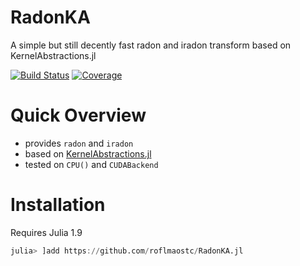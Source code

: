 # RadonKA
A simple but still decently fast radon and iradon transform based on KernelAbstractions.jl

[![Build Status](https://github.com/roflmaostc/RadonKA.jl/actions/workflows/CI.yml/badge.svg?branch=main)](https://github.com/roflmaostc/RadonKA.jl/actions/workflows/CI.yml?query=branch%3Amain)
[![Coverage](https://codecov.io/gh/roflmaostc/RadonKA.jl/branch/main/graph/badge.svg)](https://codecov.io/gh/roflmaostc/RadonKA.jl)



# Quick Overview
* provides `radon` and `iradon`
* based on [KernelAbstractions.jl](https://github.com/JuliaGPU/KernelAbstractions.jl)
* tested on `CPU()` and `CUDABackend`


# Installation
Requires Julia 1.9
```julia
julia> ]add https://github.com/roflmaostc/RadonKA.jl
```
